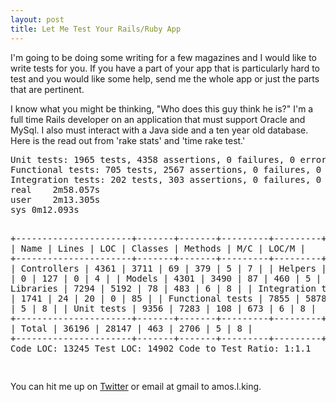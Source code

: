 ```yaml
--- 
layout: post
title: Let Me Test Your Rails/Ruby App
---
```

<p>
I'm going to be doing some writing for a few magazines and I would like to write tests for you.  If you have a part of your app that is particularly hard to test and you would like some help, send me the whole app or just the parts that are pertinent.
</p>
<p>
I know what you might be thinking, "Who does this guy think he is?"  I'm a full time Rails developer on an application that must support Oracle and MySql.  I also must interact with a Java side and a ten year old database. Here is the read out from 'rake stats' and 'time rake test.'
</p>
<pre>
Unit tests: 1965 tests, 4358 assertions, 0 failures, 0 errors
Functional tests: 705 tests, 2567 assertions, 0 failures, 0 errors
Integration tests: 202 tests, 303 assertions, 0 failures, 0 errors
real	2m58.057s
user	2m13.305s
sys	0m12.093s

+----------------------+-------+-------+---------+---------+-----+-------+
| Name                 | Lines |   LOC | Classes | Methods | M/C | LOC/M |
+----------------------+-------+-------+---------+---------+-----+-------+
| Controllers          |  4361 |  3711 |      69 |     379 |   5 |     7 |
| Helpers              |  1025 |   852 |       0 |     127 |   0 |     4 |
| Models               |  4301 |  3490 |      87 |     460 |   5 |     5 |
| Libraries            |  7294 |  5192 |      78 |     483 |   6 |     8 |
| Integration tests    |  2004 |  1741 |      24 |      20 |   0 |    85 |
| Functional tests     |  7855 |  5878 |      97 |     564 |   5 |     8 |
| Unit tests           |  9356 |  7283 |     108 |     673 |   6 |     8 |
+----------------------+-------+-------+---------+---------+-----+-------+
| Total                | 36196 | 28147 |     463 |    2706 |   5 |     8 |
+----------------------+-------+-------+---------+---------+-----+-------+
  Code LOC: 13245     Test LOC: 14902     Code to Test Ratio: 1:1.1

</pre>
<p>
You can hit me up on <a href='http://twitter.com/adkron'>Twitter</a> or email at gmail to amos.l.king.
<p>
